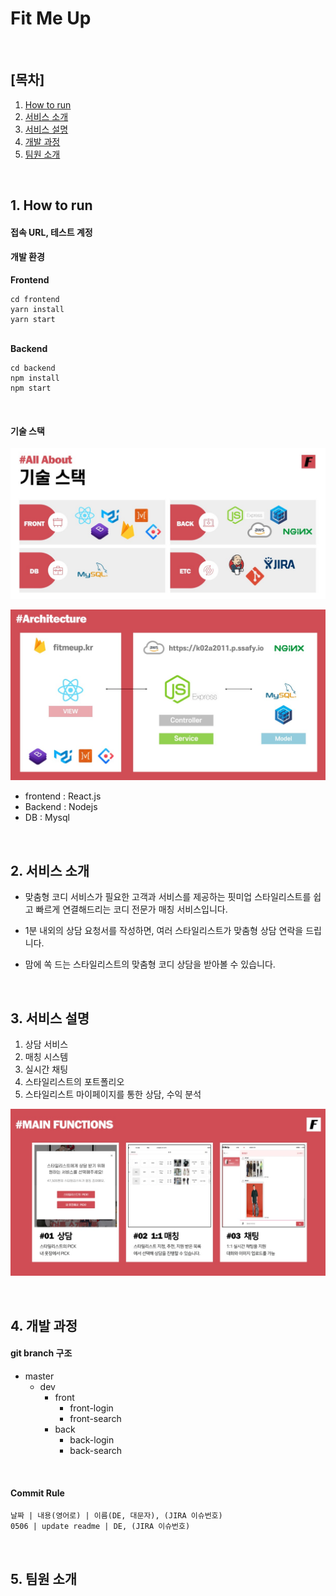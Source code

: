 # Fit Me Up

<br/>

## [목차]

1. [How to run](##1.-how-to-run)
2. [서비스 소개](##2.-서비스-소개)
3. [서비스 설명](##3.-서비스-설명)
4. [개발 과정](##4.-개발-과정)
5. [팀원 소개](##5.-팀원-소개)

<br/>

## 1. How to run

<h4>접속 URL, 테스트 계정</h4>



<h4>개발 환경</h4>

**Frontend**

```
cd frontend
yarn install
yarn start
```

<br/>**Backend**

```
cd backend
npm install
npm start
```

<br/>

<h4>기술 스택</h4>

![기술스택](./doc/기술스택.jpg)

![기술스택](./doc/기술스택2.jpg)

* frontend : React.js
* Backend : Nodejs
* DB : Mysql

<br/>

## 2. 서비스 소개

- 맞춤형 코디 서비스가 필요한 고객과 서비스를 제공하는 핏미업 스타일리스트를 쉽고 빠르게 연결해드리는 코디 전문가 매칭 서비스입니다.

- 1분 내외의 상담 요청서를 작성하면, 여러 스타일리스트가 맞춤형 상담 연락을 드립니다.

- 맘에 쏙 드는 스타일리스트의 맞춤형 코디 상담을 받아볼 수 있습니다.

<br/>

## 3. 서비스 설명

1. 상담 서비스
2. 매칭 시스템
3. 실시간 채팅
4. 스타일리스트의 포트폴리오
5. 스타일리스트 마이페이지를 통한 상담, 수익 분석

![서비스](./doc/서비스.jpg)

<br/>

## 4. 개발 과정

<h4>git branch 구조</h4>

* master
  * dev
    * front
      * front-login
      * front-search
    * back
      * back-login
      * back-search

<br/>

<h4>Commit Rule</h4>

```
날짜 | 내용(영어로) | 이름(DE, 대문자), (JIRA 이슈번호)
0506 | update readme | DE, (JIRA 이슈번호)
```

<br/>

## 5. 팀원 소개

<br/>